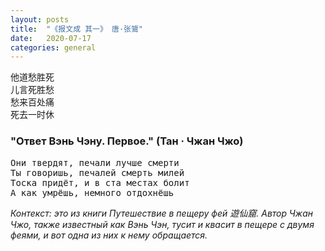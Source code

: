 ```yaml
---
layout: posts
title:  "《报文成 其一》 唐·张鷟"
date:   2020-07-17
categories: general
---
```


<pre>
他道愁胜死
儿言死胜愁
愁来百处痛
死去一时休
</pre>

### "Ответ Вэнь Чэну. Первое." (Тан · Чжан Чжо)

<pre>
Они твердят, печали лучше смерти
Ты говоришь, печалей смерть милей
Тоска придёт, и в ста местах болит
А как умрёшь, немного отдохнёшь
</pre>

*Контекст: это из книги Путешествие в пещеру фей 遊仙窟. Автор Чжан Чжо, также известный как Вэнь Чэн, тусит и квасит в пещере с двумя феями, и вот одна из них к нему обращается.*
